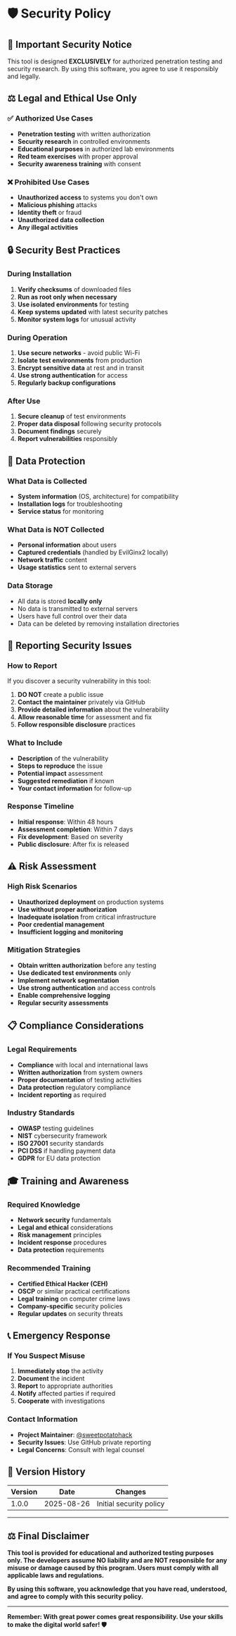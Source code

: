 # 🛡️ Security Policy

## 🚨 **Important Security Notice**

This tool is designed **EXCLUSIVELY** for authorized penetration testing and security research. By using this software, you agree to use it responsibly and legally.

## ⚖️ **Legal and Ethical Use Only**

### ✅ **Authorized Use Cases**
- **Penetration testing** with written authorization
- **Security research** in controlled environments
- **Educational purposes** in authorized lab environments
- **Red team exercises** with proper approval
- **Security awareness training** with consent

### ❌ **Prohibited Use Cases**
- **Unauthorized access** to systems you don't own
- **Malicious phishing** attacks
- **Identity theft** or fraud
- **Unauthorized data collection**
- **Any illegal activities**

## 🔒 **Security Best Practices**

### During Installation
1. **Verify checksums** of downloaded files
2. **Run as root only when necessary** 
3. **Use isolated environments** for testing
4. **Keep systems updated** with latest security patches
5. **Monitor system logs** for unusual activity

### During Operation
1. **Use secure networks** - avoid public Wi-Fi
2. **Isolate test environments** from production
3. **Encrypt sensitive data** at rest and in transit
4. **Use strong authentication** for access
5. **Regularly backup configurations**

### After Use
1. **Secure cleanup** of test environments
2. **Proper data disposal** following security protocols
3. **Document findings** securely
4. **Report vulnerabilities** responsibly

## 🔐 **Data Protection**

### What Data is Collected
- **System information** (OS, architecture) for compatibility
- **Installation logs** for troubleshooting
- **Service status** for monitoring

### What Data is NOT Collected
- **Personal information** about users
- **Captured credentials** (handled by EvilGinx2 locally)
- **Network traffic** content
- **Usage statistics** sent to external servers

### Data Storage
- All data is stored **locally only**
- No data is transmitted to external servers
- Users have full control over their data
- Data can be deleted by removing installation directories

## 🚫 **Reporting Security Issues**

### How to Report
If you discover a security vulnerability in this tool:

1. **DO NOT** create a public issue
2. **Contact the maintainer** privately via GitHub
3. **Provide detailed information** about the vulnerability
4. **Allow reasonable time** for assessment and fix
5. **Follow responsible disclosure** practices

### What to Include
- **Description** of the vulnerability
- **Steps to reproduce** the issue
- **Potential impact** assessment
- **Suggested remediation** if known
- **Your contact information** for follow-up

### Response Timeline
- **Initial response**: Within 48 hours
- **Assessment completion**: Within 7 days
- **Fix development**: Based on severity
- **Public disclosure**: After fix is released

## ⚠️ **Risk Assessment**

### High Risk Scenarios
- **Unauthorized deployment** on production systems
- **Use without proper authorization** 
- **Inadequate isolation** from critical infrastructure
- **Poor credential management**
- **Insufficient logging and monitoring**

### Mitigation Strategies
- **Obtain written authorization** before any testing
- **Use dedicated test environments** only
- **Implement network segmentation**
- **Use strong authentication** and access controls
- **Enable comprehensive logging**
- **Regular security assessments**

## 📋 **Compliance Considerations**

### Legal Requirements
- **Compliance** with local and international laws
- **Written authorization** from system owners
- **Proper documentation** of testing activities
- **Data protection** regulatory compliance
- **Incident reporting** as required

### Industry Standards
- **OWASP** testing guidelines
- **NIST** cybersecurity framework
- **ISO 27001** security standards
- **PCI DSS** if handling payment data
- **GDPR** for EU data protection

## 🎓 **Training and Awareness**

### Required Knowledge
- **Network security** fundamentals
- **Legal and ethical** considerations
- **Risk management** principles
- **Incident response** procedures
- **Data protection** requirements

### Recommended Training
- **Certified Ethical Hacker (CEH)**
- **OSCP** or similar practical certifications
- **Legal training** on computer crime laws
- **Company-specific** security policies
- **Regular updates** on security threats

## 📞 **Emergency Response**

### If You Suspect Misuse
1. **Immediately stop** the activity
2. **Document** the incident
3. **Report** to appropriate authorities
4. **Notify** affected parties if required
5. **Cooperate** with investigations

### Contact Information
- **Project Maintainer**: [@sweetpotatohack](https://github.com/sweetpotatohack)
- **Security Issues**: Use GitHub private reporting
- **Legal Concerns**: Consult with legal counsel

## 📝 **Version History**

| Version | Date | Changes |
|---------|------|---------|
| 1.0.0 | 2025-08-26 | Initial security policy |

---

## ⚖️ **Final Disclaimer**

**This tool is provided for educational and authorized testing purposes only. The developers assume NO liability and are NOT responsible for any misuse or damage caused by this program. Users must comply with all applicable laws and regulations.**

**By using this software, you acknowledge that you have read, understood, and agree to comply with this security policy.**

---

**Remember: With great power comes great responsibility. Use your skills to make the digital world safer! 🛡️**
